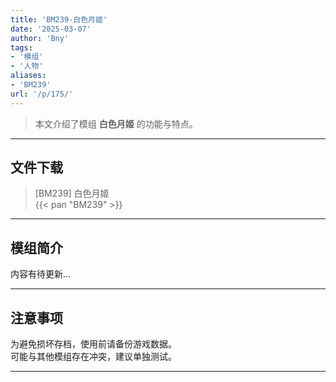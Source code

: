 ```yaml
---
title: 'BM239-白色月姬'
date: '2025-03-07'
author: 'Bny'
tags:
- '模组'
- '人物'
aliases:
- 'BM239'
url: '/p/175/'
---
```


> 本文介绍了模组 **白色月姬** 的功能与特点。

---

## 文件下载

> [BM239] 白色月姬  
{{< pan "BM239" >}}  

---

## 模组简介

>  
内容有待更新...  

---

## 注意事项

>  
为避免损坏存档，使用前请备份游戏数据。  
可能与其他模组存在冲突，建议单独测试。  

---

